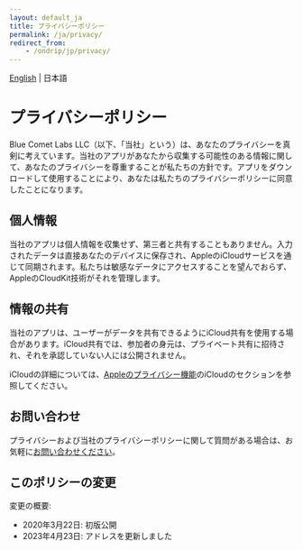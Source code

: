 ```yaml
---
layout: default_ja
title: プライバシーポリシー 
permalink: /ja/privacy/
redirect_from:
    - /ondrip/jp/privacy/
---
```


<div class="text-right">
    <a href="/privacy/">English</a> | 日本語
</div>

# プライバシーポリシー

Blue Comet Labs LLC（以下、「当社」という）は、あなたのプライバシーを真剣に考えています。当社のアプリがあなたから収集する可能性のある情報に関して、あなたのプライバシーを尊重することが私たちの方針です。アプリをダウンロードして使用することにより、あなたは私たちのプライバシーポリシーに同意したことになります。

## 個人情報

当社のアプリは個人情報を収集せず、第三者と共有することもありません。入力されたデータは直接あなたのデバイスに保存され、AppleのiCloudサービスを通じて同期されます。私たちは敏感なデータにアクセスすることを望んでおらず、AppleのCloudKit技術がそれを管理します。

## 情報の共有

当社のアプリは、ユーザーがデータを共有できるようにiCloud共有を使用する場合があります。iCloud共有では、参加者の身元は、プライベート共有に招待され、それを承認していない人には公開されません。

iCloudの詳細については、[Appleのプライバシー機能](https://www.apple.com/privacy/features/)のiCloudのセクションを参照してください。

## お問い合わせ

プライバシーおよび当社のプライバシーポリシーに関して質問がある場合は、お気軽に<a href="mailto:contact@bluecometlabs.com">お問い合わせください</a>。

## このポリシーの変更

変更の概要:
- 2020年3月22日: 初版公開
- 2023年4月23日: アドレスを更新しました

